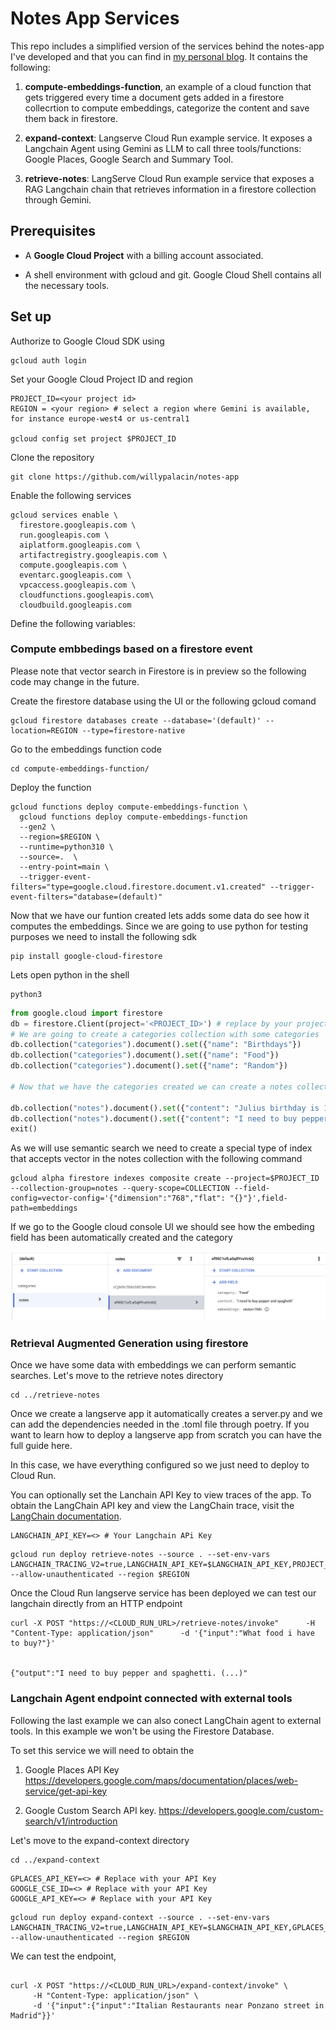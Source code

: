 # Notes App Services

This repo includes a simplified version of the services behind the notes-app I've developed and that you can find in  [my personal blog](https://www.willstechtrunk.com/post/test-entrada-2). It contains the following: 

1. **compute-embeddings-function**, an example of a cloud function that  gets triggered every time  a document gets added in a firestore collecrtion to compute embeddings, categorize the content  and save them back in firestore. 

2. **expand-context**: Langserve Cloud Run example service. It exposes a Langchain Agent using Gemini as LLM to call three tools/functions: Google Places, Google Search and Summary Tool. 

3. **retrieve-notes**: LangServe Cloud Run example service that exposes a RAG Langchain chain that retrieves information in a firestore collection through Gemini. 


## Prerequisites

- A **Google Cloud Project** with a billing account associated.

- A shell environment with gcloud and git. Google Cloud Shell contains all the necessary tools. 

## Set up

Authorize to Google Cloud SDK using
```
gcloud auth login
```
Set your Google Cloud Project ID and region
```
PROJECT_ID=<your project id> 
REGION = <your region> # select a region where Gemini is available, for instance europe-west4 or us-central1  

gcloud config set project $PROJECT_ID
``````

Clone the repository

```
git clone https://github.com/willypalacin/notes-app
```

Enable the following services
```
gcloud services enable \
  firestore.googleapis.com \
  run.googleapis.com \
  aiplatform.googleapis.com \
  artifactregistry.googleapis.com \
  compute.googleapis.com \
  eventarc.googleapis.com \
  vpcaccess.googleapis.com \
  cloudfunctions.googleapis.com\
  cloudbuild.googleapis.com
  ```

  Define the following variables:


### Compute embbedings based on a firestore event
Please note that vector search in Firestore is in preview so the following code may change in the future. 

  Create the firestore database using the UI or the following gcloud comand

  ```
  gcloud firestore databases create --database='(default)' --location=REGION --type=firestore-native 
  ```
  Go to the embeddings function code

  ```
  cd compute-embeddings-function/
  ```
Deploy the function 
```
gcloud functions deploy compute-embeddings-function \
  gcloud functions deploy compute-embeddings-function   
  --gen2 \   
  --region=$REGION \  
  --runtime=python310 \   
  --source=.  \
  --entry-point=main \  
  --trigger-event-filters="type=google.cloud.firestore.document.v1.created" --trigger-event-filters="database=(default)"
```

Now that we have our funtion created lets adds some data do see how it computes the embeddings. Since we are going to use python for testing purposes we need to install the following sdk

```
pip install google-cloud-firestore
```

Lets open python in the shell

```
python3
```

```python
from google.cloud import firestore
db = firestore.Client(project='<PROJECT_ID>') # replace by your project ID
# We are going to create a categories collection with some categories
db.collection("categories").document().set({"name": "Birthdays"})
db.collection("categories").document().set({"name": "Food"})
db.collection("categories").document().set({"name": "Random"})

# Now that we have the categories created we can create a notes collection and add the content

db.collection("notes").document().set({"content": "Julius birthday is 14 November"})
db.collection("notes").document().set({"content": "I need to buy pepper and spagetthi"})
exit()
```
As we will use semantic search we need to create a special type of index that accepts vector in the notes collection with the following command

```
gcloud alpha firestore indexes composite create --project=$PROJECT_ID --collection-group=notes --query-scope=COLLECTION --field-config=vector-config='{"dimension":"768","flat": "{}"}',field-path=embeddings
```

If we go to the Google cloud console UI we should see how the embeding field has been automatically created and the category

![-](./img1.png)


### Retrieval Augmented Generation using firestore

Once we have some data with embeddings we can perform semantic searches. Let's move to the retrieve notes directory

```
cd ../retrieve-notes
```

Once we create a langserve app it automatically creates a server.py and we can add the dependencies needed in the .toml file through poetry. If you want to learn how to deploy a langserve app from scratch you can have the full guide here. 

In this case, we have everything configured so we just need to deploy to Cloud Run. 

You can optionally set the Lanchain API Key to view traces of the app. To obtain the LangChain API key and view the LangChain trace, visit the [LangChain documentation](https://python.langchain.com/docs/get_started/quickstart/#langsmith).

```
LANGCHAIN_API_KEY=<> # Your Langchain APi Key
```

```
gcloud run deploy retrieve-notes --source . --set-env-vars LANGCHAIN_TRACING_V2=true,LANGCHAIN_API_KEY=$LANGCHAIN_API_KEY,PROJECT_ID=$PROJECT_ID,COLLECTION=notes,EMBEDDING_FIELD=embeddings --allow-unauthenticated --region $REGION
```

Once the Cloud Run langserve service has been deployed we can test our langchain directly from an HTTP endpoint

```
curl -X POST "https://<CLOUD_RUN_URL>/retrieve-notes/invoke"      -H "Content-Type: application/json"      -d '{"input":"What food i have to buy?"}'


{"output":"I need to buy pepper and spaghetti. (...)" 
```


### Langchain Agent endpoint connected with external tools
Following the last example we can also conect LangChain agent to external tools. In this example we won't be using the Firestore Database. 

To set this service we will need to obtain the 
1. Google Places API Key https://developers.google.com/maps/documentation/places/web-service/get-api-key

2. Google Custom Search API key. https://developers.google.com/custom-search/v1/introduction

Let's move to the expand-context directory

```
cd ../expand-context
```

```
GPLACES_API_KEY=<> # Replace with your API Key
GOOGLE_CSE_ID=<> # Replace with your API Key
GOOGLE_API_KEY=<> # Replace with your API Key
```

```
gcloud run deploy expand-context --source . --set-env-vars LANGCHAIN_TRACING_V2=true,LANGCHAIN_API_KEY=$LANGCHAIN_API_KEY,GPLACES_API_KEY=$GPLACES_API_KEY,GOOGLE_CSE_ID=$GOOGLE_CSE_ID,GOOGLE_API_KEY=$GOOGLE_API_KEY,PROJECT_ID=$PROJECT_ID,REGION=$REGION, --allow-unauthenticated --region $REGION
```

We can test the endpoint, 

```

curl -X POST "https://<CLOUD_RUN_URL>/expand-context/invoke" \
     -H "Content-Type: application/json" \
     -d '{"input":{"input":"Italian Restaurants near Ponzano street in Madrid"}}'
```
